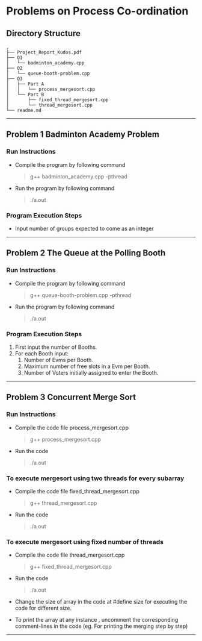 # Problems on Process Co-ordination

## Directory Structure

```
.
├── Project_Report_Kudos.pdf
├── Q1
│   └── badminton_academy.cpp
├── Q2
│   └── queue-booth-problem.cpp
├── Q3
│   ├── Part A
│   │   └── process_mergesort.cpp
│   └── Part B
│       ├── fixed_thread_mergesort.cpp
│       └── thread_mergesort.cpp
└── readme.md
```

---

## Problem 1 Badminton Academy Problem

### Run Instructions

- Compile the program by following command
    > g++ badminton_academy.cpp -pthread

- Run the program by following command
    > ./a.out

### Program Execution Steps

- Input number of groups expected to come as an integer

---

## Problem 2 The Queue at the Polling Booth

### Run Instructions

- Compile the program by following command
    > g++ queue-booth-problem.cpp -pthread

- Run the program by following command
    > ./a.out

### Program Execution Steps

1. First input the number of Booths.
2. For each Booth input:
    1. Number of Evms per Booth.
    2. Maximum number of free slots in a Evm per Booth.
    3. Number of Voters initially assigned to enter the Booth.

---

## Problem 3 Concurrent Merge Sort

### Run Instructions

- Compile the code file process_mergesort.cpp
    >g++ process_mergesort.cpp

- Run the code
    >./a.out

### To execute mergesort using two threads for every subarray

- Compile the code file fixed_thread_mergesort.cpp
    >g++ thread_mergesort.cpp

- Run the code
    >./a.out

### To execute mergesort using fixed number of threads

- Compile the code file thread_mergesort.cpp
    >g++ fixed_thread_mergesort.cpp

- Run the code
    >./a.out

- Change the size of array in the code at #define size for executing the code for different size.

- To print the array at any instance , uncomment the corresponding comment-lines in the code
(eg. For printing the merging step by step)

---
